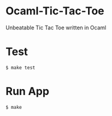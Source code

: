 # Ocaml-Tic-Tac-Toe
Unbeatable Tic Tac Toe written in Ocaml

# Test
`$ make test`


# Run App
`$ make`
